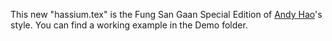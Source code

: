 This new "hassium.tex" is the Fung San Gaan Special Edition of [Andy Hao](https://github.com/Hassiummm)'s style. You can find a working example in the Demo folder.
